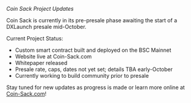 *Coin Sack Project Updates* 

Coin Sack is currently in its pre-presale phase awaiting the start of a DXLaunch presale mid-October.

Current Project Status:
- Custom smart contract built and deployed on the BSC Mainnet
- Website live at Coin-Sack.com
- Whitepaper released
- Presale rate, caps, dates not yet set; details TBA early-October
- Currently working to build community prior to presale

Stay tuned for new updates as progress is made or learn more online at [Coin-Sack.com](https://coin-sack.com/)!